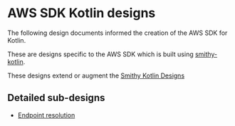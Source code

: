 # AWS SDK Kotlin designs

The following design documents informed the creation of the AWS SDK for Kotlin.

These are designs specific to the AWS SDK which is built using [smithy-kotlin](https://github.com/awslabs/smithy-kotlin). 

These designs extend or augment the [Smithy Kotlin Designs](https://github.com/awslabs/smithy-kotlin/blob/main/docs/design/README.md)

## Detailed sub-designs

* [Endpoint resolution](endpoint-resolution.md)
